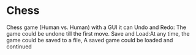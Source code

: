 # Chess
Chess game (Human vs. Human) 
with a GUI
it can Undo and Redo: The game could be undone till the first move.
Save and Load:At any time, the game could be saved to a file, A saved game could be loaded and continued
